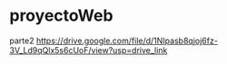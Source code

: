 # proyectoWeb
parte2
https://drive.google.com/file/d/1NIpasb8qjoj6fz-3V_Ld9qQlx5s6cUoF/view?usp=drive_link
